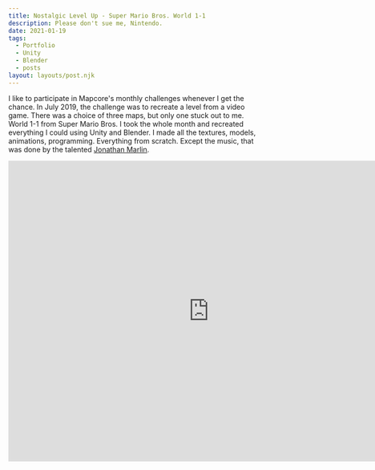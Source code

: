 ```yaml
---
title: Nostalgic Level Up - Super Mario Bros. World 1-1
description: Please don't sue me, Nintendo.
date: 2021-01-19
tags:
  - Portfolio
  - Unity
  - Blender
  - posts
layout: layouts/post.njk
---
```


<p>I like to participate in Mapcore's monthly challenges whenever I get the chance. In July 2019, the challenge was to recreate a level from a video game. There was a choice of three maps, but only one stuck out to me. World 1-1 from Super Mario Bros. I took the whole month and recreated everything I could using Unity and Blender. I made all the textures, models, animations, programming. Everything from scratch. Except the music, that was done by the talented <a href="https://soundcloud.com/jonathan-marlin" target="blank">Jonathan Marlin</a>.</p>

<div class="container">
<p style="text-align: center"><iframe width="800" height="600" src="https://www.youtube.com/embed/jVVU7xRXGv4" frameborder="0" allow="accelerometer; autoplay; clipboard-write; encrypted-media; gyroscope; picture-in-picture" allowfullscreen class="video"></iframe></p></div>